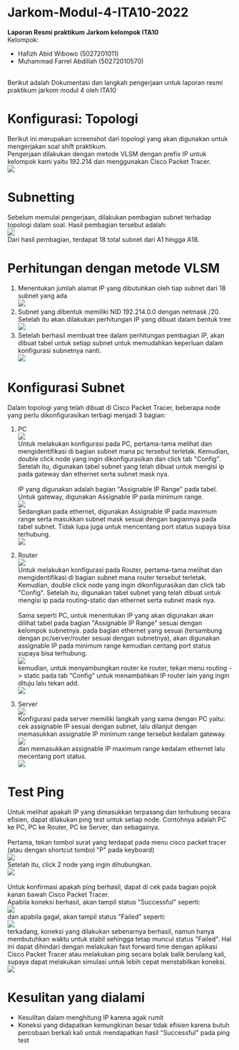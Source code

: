 # Jarkom-Modul-4-ITA10-2022
**Laporan Resmi praktikum Jarkom kelompok ITA10**
<br>
Kelompok:
- Hafizh Abid Wibowo (5027201011)
- Muhammad Farrel Abdillah (50272010570)
<br>
Berikut adalah Dokumentasi dan langkah pengerjaan untuk laporan resmi praktikum jarkom modul 4 oleh ITA10
<br>

# **Konfigurasi: Topologi**
Berikut ini merupakan screenshot dari topologi yang akan digunakan untuk mengerjakan soal shift praktikum.
<br>
Pengerjaan dilakukan dengan metode VLSM dengan prefix IP untuk kelompok kami yaitu 192.214 dan menggunakan Cisco Packet Tracer. 
<br>
<img src="Screenshot/2.PNG">

# **Subnetting**
Sebelum memulai pengerjaan, dilakukan pembagian subnet terhadap topologi dalam soal. Hasil pembagian tersebut adalah:
<br>
<img src="Screenshot/3.png">
<br> 
Dari hasil pembagian, terdapat 18 total subnet dari A1 hingga A18. 

# **Perhitungan dengan metode VLSM**
1. Menentukan jumlah alamat IP yang dibutuhkan oleh tiap subnet dari 18 subnet yang ada
   <br>
   <img src="Screenshot/4.PNG">
2. Subnet yang dibentuk memiliki NID 192.214.0.0 dengan netmask /20. Setelah itu akan dilakukan perhitungan IP yang dibuat dalam bentuk tree 
   <br>
   <img src="Screenshot/1.png">
3. Setelah berhasil membuat tree dalam perhitungan pembagian IP, akan dibuat tabel untuk setiap subnet untuk memudahkan keperluan dalam konfigurasi subnetnya nanti.
   <br>
   <img src="Screenshot/5.PNG">
  
# **Konfigurasi Subnet**
Dalam topologi yang telah dibuat di Cisco Packet Tracer, beberapa node yang perlu dikonfigurasikan terbagi menjadi 3 bagian:
1. PC
   <br>
   <img src="Screenshot/6.PNG">
   <br>
   Untuk melakukan konfigurasi pada PC, pertama-tama melihat dan mengidentifikasi di bagian subnet mana pc tersebut terletak. 
   Kemudian, double click node yang ingin dikonfigurasikan dan click tab "Config".
   Setelah itu, digunakan tabel subnet yang telah dibuat untuk mengisi ip pada gateway dan ethernet serta subnet mask nya.
   <br>
   <br>
   IP yang digunakan adalah bagian "Assignable IP Range" pada tabel. Untuk gateway, digunakan Assignable IP pada minimum range.
   <br>
   <img src="Screenshot/9.PNG">
   <br>
   Sedangkan pada ethernet, digunakan Assignable IP pada maximum range serta masukkan subnet mask sesuai dengan bagiannya pada tabel subnet. 
   Tidak lupa juga untuk mencentang port status supaya bisa terhubung.
   <br>
   <img src="Screenshot/10.PNG">
   <br>
   
2. Router
   <br>
   <img src="Screenshot/8.PNG">
   <br>
   Untuk melakukan konfigurasi pada Router, pertama-tama melihat dan mengidentifikasi di bagian subnet mana router tersebut terletak. 
   Kemudian, double click node yang ingin dikonfigurasikan dan click tab "Config".
   Setelah itu, digunakan tabel subnet yang telah dibuat untuk mengisi ip pada routing-static dan ethernet serta subnet mask nya.
   <br>
   <br>
   Sama seperti PC, untuk menentukan IP yang akan digunakan akan dilihat tabel pada bagian "Assignable IP Range" sesuai dengan kelompok subnetnya.
   pada bagian ethernet yang sesuai (tersambung dengan pc/server/router sesuai dengan subnetnya), akan digunakan assignable IP pada minimum range kemudian centang port    status supaya bisa terhubung.
   <br>
   <img src="Screenshot/11.PNG">
   <br>
   kemudian, untuk menyambungkan router ke router, tekan menu routing -> static pada tab "Config" untuk menambahkan IP router lain yang ingin dituju lalu tekan add.
   <br>
   <img src="Screenshot/12.PNG">
   
3. Server
   <br>
   <img src="Screenshot/7.PNG">
   <br>
   Konfigurasi pada server memiliki langkah yang sama dengan PC yaitu:
   <br>
   cek assignable IP sesuai dengan subnet, lalu dilanjut dengan memasukkan assignable IP minimum range tersebut kedalam gateway.
   <br>
   <img src="Screenshot/13.PNG">
   <br>
   dan memasukkan assignable IP maximum range kedalam ethernet lalu mecentang port status.
   <br>
   <img src="Screenshot/14.PNG">
   <br>
 
# **Test Ping**
Untuk melihat apakah IP yang dimasukkan terpasang dan terhubung secara efisien, dapat dilakukan ping test untuk setiap node. Contohnya adalah
PC ke PC, PC ke Router, PC ke Server, dan sebagainya.
<br>
<br>
Pertama, tekan tombol surat yang terdapat pada menu cisco packet tracer (atau dengan shortcut tombol "P" pada keyboard)
<br>
<img src="Screenshot/15.PNG">
<br>
Setelah itu, click 2 node yang ingin dihubungkan.
<br>
<img src="Screenshot/16.PNG">
<br>
<br>
Untuk konfirmasi apakah ping berhasil, dapat di cek pada bagian pojok kanan bawah Cisco Packet Tracer.
<br>
Apabila koneksi berhasil, akan tampil status "Successful" seperti:
<br>
<img src="Screenshot/17.PNG">
<br>
dan apabila gagal, akan tampil status "Failed" seperti:
<br>
<img src="Screenshot/18.PNG">
<br>
terkadang, koneksi yang dilakukan sebenarnya berhasil, namun hanya membutuhkan waktu untuk stabil sehingga tetap muncul status "Failed".
Hal ini dapat dihindari dengan melakukan fast forward time dengan aplikasi Cisco Packet Tracer atau melakukan ping secara bolak balik berulang kali, supaya dapat melakukan simulasi untuk lebih cepat menstabilkan koneksi.
<br>
<img src="Screenshot/19.PNG">


# **Kesulitan yang dialami**
- Kesulitan dalam menghitung IP karena agak rumit
- Koneksi yang didapatkan kemungkinan besar tidak efisien karena butuh percobaan berkali kali untuk mendapatkan hasil "Successful" pada ping test

